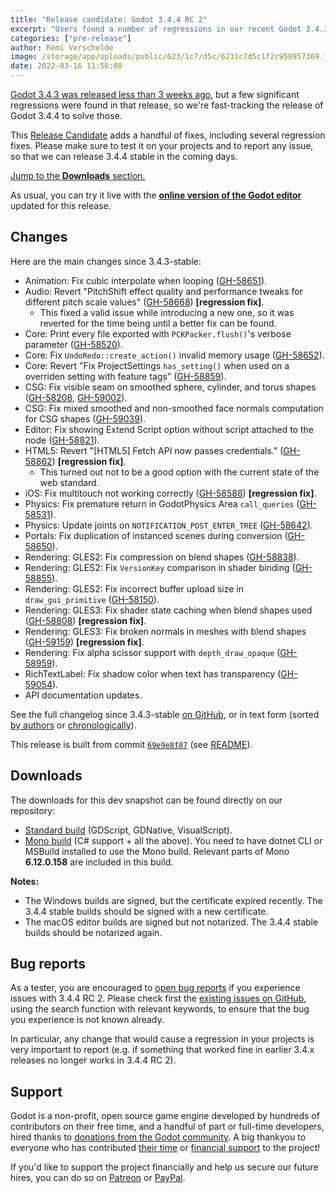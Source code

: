 ```yaml
---
title: "Release candidate: Godot 3.4.4 RC 2"
excerpt: "Users found a number of regressions in our recent Godot 3.4.3 release, so we're fast-tracking the development of Godot 3.4.4 to fix them."
categories: ["pre-release"]
author: Rémi Verschelde
image: /storage/app/uploads/public/623/1c7/d5c/6231c7d5c1f2c958957369.jpg
date: 2022-03-16 11:56:08
---
```


[Godot 3.4.3 was released less than 3 weeks ago](/article/maintenance-release-godot-3-4-3), but a few significant regressions were found in that release, so we're fast-tracking the release of Godot 3.4.4 to solve those.

This [Release Candidate](https://en.wikipedia.org/wiki/Software_release_life_cycle#Release_candidate) adds a handful of fixes, including several regression fixes. Please make sure to test it on your projects and to report any issue, so that we can release 3.4.4 stable in the coming days.

[Jump to the **Downloads** section.](#downloads)

As usual, you can try it live with the [**online version of the Godot editor**](https://editor.godotengine.org/releases/3.4.4.rc2/) updated for this release.

## Changes

Here are the main changes since 3.4.3-stable:

- Animation: Fix cubic interpolate when looping ([GH-58651](https://github.com/godotengine/godot/pull/58651)).
- Audio: Revert "PitchShift effect quality and performance tweaks for different pitch scale values" ([GH-58668](https://github.com/godotengine/godot/pull/58668)) **[regression fix]**.
  * This fixed a valid issue while introducing a new one, so it was reverted for the time being until a better fix can be found.
- Core: Print every file exported with `PCKPacker.flush()`'s verbose parameter ([GH-58520](https://github.com/godotengine/godot/pull/58520)).
- Core: Fix `UndoRedo::create_action()` invalid memory usage ([GH-58652](https://github.com/godotengine/godot/pull/58652)).
- Core: Revert "Fix ProjectSettings `has_setting()` when used on a overriden setting with feature tags" ([GH-58859](https://github.com/godotengine/godot/pull/58859)).
- CSG: Fix visible seam on smoothed sphere, cylinder, and torus shapes ([GH-58208](https://github.com/godotengine/godot/pull/58208), [GH-59002](https://github.com/godotengine/godot/pull/59002)).
- CSG: Fix mixed smoothed and non-smoothed face normals computation for CSG shapes ([GH-59039](https://github.com/godotengine/godot/pull/59039)).
- Editor: Fix showing Extend Script option without script attached to the node ([GH-58821](https://github.com/godotengine/godot/pull/58821)).
- HTML5: Revert "[HTML5] Fetch API now passes credentials." ([GH-58862](https://github.com/godotengine/godot/pull/58862)) **[regression fix]**.
  * This turned out not to be a good option with the current state of the web standard.
- iOS: Fix multitouch not working correctly ([GH-58586](https://github.com/godotengine/godot/pull/58586)) **[regression fix]**.
- Physics: Fix premature return in GodotPhysics Area `call_queries` ([GH-58531](https://github.com/godotengine/godot/pull/58531)).
- Physics: Update joints on `NOTIFICATION_POST_ENTER_TREE` ([GH-58642](https://github.com/godotengine/godot/pull/58642)).
- Portals: Fix duplication of instanced scenes during conversion ([GH-58650](https://github.com/godotengine/godot/pull/58650)).
- Rendering: GLES2: Fix compression on blend shapes ([GH-58838](https://github.com/godotengine/godot/pull/58838)).
- Rendering: GLES2: Fix `VersionKey` comparison in shader binding ([GH-58855](https://github.com/godotengine/godot/pull/58855)).
- Rendering: GLES2: Fix incorrect buffer upload size in `draw_gui_primitive` ([GH-58150](https://github.com/godotengine/godot/pull/58150)).
- Rendering: GLES3: Fix shader state caching when blend shapes used ([GH-58808](https://github.com/godotengine/godot/pull/58808)) **[regression fix]**.
- Rendering: GLES3: Fix broken normals in meshes with blend shapes ([GH-59159](https://github.com/godotengine/godot/pull/59159)) **[regression fix]**.
- Rendering: Fix alpha scissor support with `depth_draw_opaque` ([GH-58959](https://github.com/godotengine/godot/pull/58959)).
- RichTextLabel: Fix shadow color when text has transparency ([GH-59054](https://github.com/godotengine/godot/pull/59054)).
- API documentation updates.

See the full changelog since 3.4.3-stable [on GitHub](https://github.com/godotengine/godot/compare/3.4.3-stable...69e9e8f87def0d6c21d7f5919e1fb37fa7b8e662), or in text form (sorted [by authors](https://downloads.tuxfamily.org/godotengine/3.4.4/rc2/Godot_v3.4.4-rc2_changelog_authors.txt) or [chronologically](https://downloads.tuxfamily.org/godotengine/3.4.4/rc2/Godot_v3.4.4-rc2_changelog_chrono.txt)).

This release is built from commit [`69e9e8f87`](https://github.com/godotengine/godot/commit/69e9e8f87def0d6c21d7f5919e1fb37fa7b8e662) (see [README](https://downloads.tuxfamily.org/godotengine/3.4.4/rc2/README.txt)).

<a id="downloads"></a>
## Downloads

The downloads for this dev snapshot can be found directly on our repository:

- [Standard build](https://downloads.tuxfamily.org/godotengine/3.4.4/rc2/) (GDScript, GDNative, VisualScript).
- [Mono build](https://downloads.tuxfamily.org/godotengine/3.4.4/rc2/mono/) (C# support + all the above). You need to have dotnet CLI or MSBuild installed to use the Mono build. Relevant parts of Mono **6.12.0.158** are included in this build.

**Notes:**

- The Windows builds are signed, but the certificate expired recently. The 3.4.4 stable builds should be signed with a new certificate.
- The macOS editor builds are signed but not notarized. The 3.4.4 stable builds should be notarized again.

## Bug reports

As a tester, you are encouraged to [open bug reports](https://github.com/godotengine/godot/issues) if you experience issues with 3.4.4 RC 2. Please check first the [existing issues on GitHub](https://github.com/godotengine/godot/issues), using the search function with relevant keywords, to ensure that the bug you experience is not known already.

In particular, any change that would cause a regression in your projects is very important to report (e.g. if something that worked fine in earlier 3.4.x releases no longer works in 3.4.4 RC 2).

## Support

Godot is a non-profit, open source game engine developed by hundreds of contributors on their free time, and a handful of part or full-time developers, hired thanks to [donations from the Godot community](/donate). A big thankyou to everyone who has contributed [their time](https://github.com/godotengine/godot/blob/master/AUTHORS.md) or [financial support](https://github.com/godotengine/godot/blob/master/DONORS.md) to the project!

If you'd like to support the project financially and help us secure our future hires, you can do so on [Patreon](https://www.patreon.com/godotengine) or [PayPal](/donate).